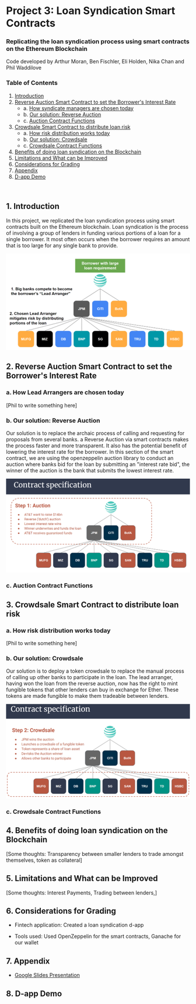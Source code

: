 # Project 3: Loan Syndication Smart Contracts
### Replicating the loan syndication process using smart contracts on the Ethereum Blockchain

Code developed by Arthur Moran, Ben Fischler, Eli Holden, Nika Chan and Phil Waddilove

### Table of Contents
1. [Introduction](#Introduction)
2. [Reverse Auction Smart Contract to set the Borrower's Interest Rate](#auction)
    - a. [How syndicate managers are chosen today](#manager)
    - b. [Our solution: Reverse Auction](#reverseauction)
    - c. [Auction Contract Functions](#auctionfunctions)
3. [Crowdsale Smart Contract to distribute loan risk](#crowdsale)
    - a. [How risk distribution works today](#distribution)
    - b. [Our solution: Crowdsale](#crowdsalecontract)
    - c. [Crowdsale Contract Functions](#crowdsalefunctions)  
4. [Benefits of doing loan syndication on the Blockchain](#blockchain)
5. [Limitations and What can be Improved](#Conclusion)
6. [Considerations for Grading](#Grading)
7. [Appendix](#Appendix)
8. [D-app Demo](#Demo)

<p>&nbsp;</p>

## 1. Introduction <a name="Introduction"></a>
    
In this project, we replicated the loan syndication process using smart contracts built on the Ethereum blockchain. Loan syndication is the process of involving a group of lenders in funding various portions of a loan for a single borrower. It most often occurs when the borrower requires an amount that is too large for any single bank to provide. 

![Primer](Images/primer.png)

## 2. Reverse Auction Smart Contract to set the Borrower's Interest Rate <a name="auction"></a>

### a. How Lead Arrangers are chosen today <a name="manager"></a>

[Phil to write something here]

### b. Our solution: Reverse Auction <a name="reverseauction"></a>

Our solution is to replace the archaic process of calling and requesting for proposals from several banks. a Reverse Auction via smart contracts makes the process faster and more transparent. It also has the potential benefit of lowering the interest rate for the borrower. In this section of the smart contract, we are using the openzeppelin auction library to conduct an auction where banks bid for the loan by submitting an "interest rate bid", the winner of the auction is the bank that submits the lowest interest rate. 

![auction](Images/auction.png)


### c. Auction Contract Functions <a name="auctionfunctions"></a>



## 3. Crowdsale Smart Contract to distribute loan risk <a name="crowdsale"></a>

### a. How risk distribution works today <a name="distribution"></a>

[Phil to write something here]

### b. Our solution: Crowdsale <a name="#crowdsalecontract"></a>

Our solution is to deploy a token crowdsale to replace the manual process of calling up other banks to participate in the loan. The lead arranger, having won the loan from the reverse auction, now has the right to mint fungible tokens that other lenders can buy in exchange for Ether. These tokens are made fungible to make them tradeable between lenders.

![crowdsale](Images/crowdsale.png)


### c. Crowdsale Contract Functions <a name="#crowdsalecontractfunctions"></a>


## 4. Benefits of doing loan syndication on the Blockchain <a name="blockchain"></a>

[Some thoughts: Transparency between smaller lenders to trade amongst themselves, token as collateral]

## 5. Limitations and What can be Improved <a name="Conclusion"></a> 

[Some thoughts: Interest Payments, Trading between lenders,]

## 6. Considerations for Grading <a name="Grading"></a>

- Fintech application: Created a loan syndication d-app

- Tools used: Used OpenZeppelin for the smart contracts, Ganache for our wallet

## 7. Appendix <a name="Appendix"></a>

- [Google Slides Presentation](https://docs.google.com/presentation/d/1_tepvZxLrKLFqL0axp8NUvwEJ_13l8m39PQBygmd8Xo/edit#slide=id.gb8b04f1f11_0_79)

## 8. D-app Demo <a name="Demo"></a>


